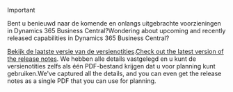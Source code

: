 > [!IMPORTANT]
>
> <span data-ttu-id="37f09-101">Bent u benieuwd naar de komende en onlangs uitgebrachte voorzieningen in Dynamics 365 Business Central?</span><span class="sxs-lookup"><span data-stu-id="37f09-101">Wondering about upcoming and recently released capabilities in Dynamics 365 Business Central?</span></span>
>
> <span data-ttu-id="37f09-102">[Bekijk de laatste versie van de versienotities](https://docs.microsoft.com/en-us/business-applications-release-notes/october18/dynamics365-business-central/).</span><span class="sxs-lookup"><span data-stu-id="37f09-102">[Check out the latest version of the release notes](https://docs.microsoft.com/en-us/business-applications-release-notes/october18/dynamics365-business-central/).</span></span> <span data-ttu-id="37f09-103">We hebben alle details vastgelegd en u kunt de versienotities zelfs als één PDF-bestand krijgen dat u voor planning kunt gebruiken.</span><span class="sxs-lookup"><span data-stu-id="37f09-103">We've captured all the details, and you can even get the release notes as a single PDF that you can use for planning.</span></span>  
